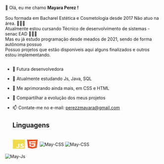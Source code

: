   🙋 Olá, eu me chamo <strong> Mayara Perez !</strong>
  <br><br>Sou formada em Bacharel Estética e Cosmetologia desde 2017
  Não atuo na área. 👩🏻‍🎓 <br>
  Atualmente estou cursando Técnico de desenvolvimento de sistemas - senac EAD 👩🏼‍💻<br>
  Mas eu já estudo programação desde meados de 2021, sendo de forma autônoma possuo <br>
  Possuo projetos que estão disponíveis aqui alguns finalizados e outros estou implementando. 
 
  ##

- 🚀 Futura desenvolvedora
- 🌱 Atualmente estudando Js, Java, SQL
- 💪 Me aprimorando ainda mais, em CSS e HTML
- 💞️ Compartilhar a evolução dos meus projetos
- 📫 Contate-me no e-mail: perezzmayara@gmail.com

  ##


  
  ##
  
  <h2>Linguagens</h2>
  <div style="display: inline_block"><br>
  <img align="center" alt="May-Js" height="30" width="40" src="https://raw.githubusercontent.com/devicons/devicon/master/icons/javascript/javascript-plain.svg">
  <img align="center" alt="May-HTML" height="30" width="40" src="https://raw.githubusercontent.com/devicons/devicon/master/icons/html5/html5-original.svg">
  <img align="center" alt="May-CSS" height="30" width="40" src="https://user-images.githubusercontent.com/88052519/176565958-b505b166-67c1-43ab-acda-64f62ab45bbd.png">
  <img align="center" alt="May-CSS" height="30" width="40" src="https://encrypted-tbn0.gstatic.com/images q=tbn:ANd9GcRO8TqBT5LdLbbxxey9600v8Mxl6DtlmVJXDNA_LuiDNrK2o1fHDZK27qZfl9nkAFSfES4&usqp=CAU">
 <img align="center" alt="May-Js" height="30" width="40" src="https://cdn.worldvectorlogo.com/logos/mysql-2.svg">
  

  
</div>
   
  <img src="C:\Users\Mayara\Desktop" width="350" alt="">
  
  ##
